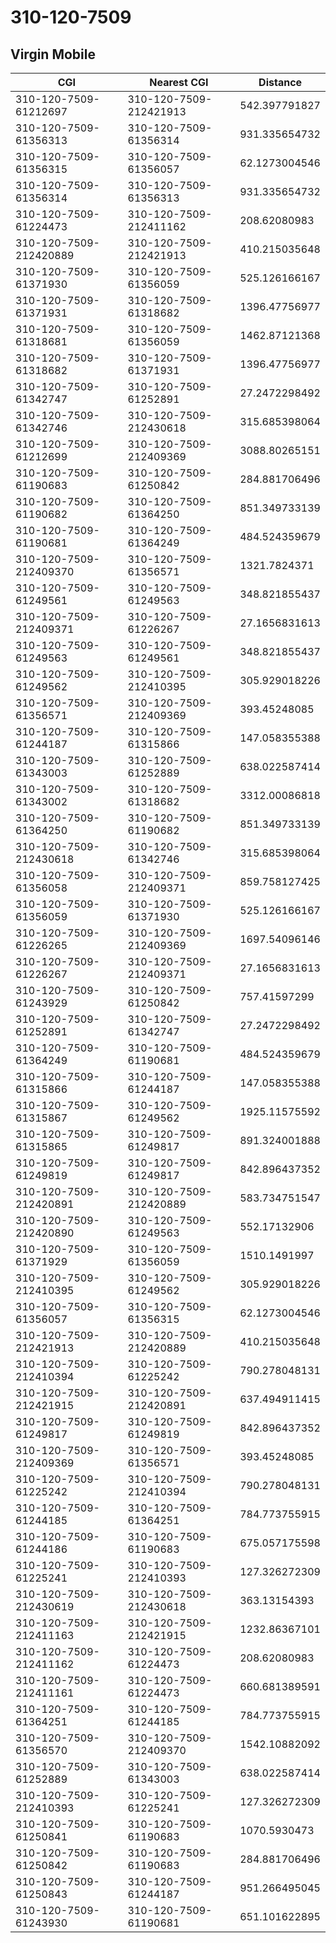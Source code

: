 # 310-120-7509
## Virgin Mobile


| CGI | Nearest CGI | Distance |
|-----|-------------|----------|
| 310-120-7509-61212697 | 310-120-7509-212421913 | 542.397791827 |
| 310-120-7509-61356313 | 310-120-7509-61356314 | 931.335654732 |
| 310-120-7509-61356315 | 310-120-7509-61356057 | 62.1273004546 |
| 310-120-7509-61356314 | 310-120-7509-61356313 | 931.335654732 |
| 310-120-7509-61224473 | 310-120-7509-212411162 | 208.62080983 |
| 310-120-7509-212420889 | 310-120-7509-212421913 | 410.215035648 |
| 310-120-7509-61371930 | 310-120-7509-61356059 | 525.126166167 |
| 310-120-7509-61371931 | 310-120-7509-61318682 | 1396.47756977 |
| 310-120-7509-61318681 | 310-120-7509-61356059 | 1462.87121368 |
| 310-120-7509-61318682 | 310-120-7509-61371931 | 1396.47756977 |
| 310-120-7509-61342747 | 310-120-7509-61252891 | 27.2472298492 |
| 310-120-7509-61342746 | 310-120-7509-212430618 | 315.685398064 |
| 310-120-7509-61212699 | 310-120-7509-212409369 | 3088.80265151 |
| 310-120-7509-61190683 | 310-120-7509-61250842 | 284.881706496 |
| 310-120-7509-61190682 | 310-120-7509-61364250 | 851.349733139 |
| 310-120-7509-61190681 | 310-120-7509-61364249 | 484.524359679 |
| 310-120-7509-212409370 | 310-120-7509-61356571 | 1321.7824371 |
| 310-120-7509-61249561 | 310-120-7509-61249563 | 348.821855437 |
| 310-120-7509-212409371 | 310-120-7509-61226267 | 27.1656831613 |
| 310-120-7509-61249563 | 310-120-7509-61249561 | 348.821855437 |
| 310-120-7509-61249562 | 310-120-7509-212410395 | 305.929018226 |
| 310-120-7509-61356571 | 310-120-7509-212409369 | 393.45248085 |
| 310-120-7509-61244187 | 310-120-7509-61315866 | 147.058355388 |
| 310-120-7509-61343003 | 310-120-7509-61252889 | 638.022587414 |
| 310-120-7509-61343002 | 310-120-7509-61318682 | 3312.00086818 |
| 310-120-7509-61364250 | 310-120-7509-61190682 | 851.349733139 |
| 310-120-7509-212430618 | 310-120-7509-61342746 | 315.685398064 |
| 310-120-7509-61356058 | 310-120-7509-212409371 | 859.758127425 |
| 310-120-7509-61356059 | 310-120-7509-61371930 | 525.126166167 |
| 310-120-7509-61226265 | 310-120-7509-212409369 | 1697.54096146 |
| 310-120-7509-61226267 | 310-120-7509-212409371 | 27.1656831613 |
| 310-120-7509-61243929 | 310-120-7509-61250842 | 757.41597299 |
| 310-120-7509-61252891 | 310-120-7509-61342747 | 27.2472298492 |
| 310-120-7509-61364249 | 310-120-7509-61190681 | 484.524359679 |
| 310-120-7509-61315866 | 310-120-7509-61244187 | 147.058355388 |
| 310-120-7509-61315867 | 310-120-7509-61249562 | 1925.11575592 |
| 310-120-7509-61315865 | 310-120-7509-61249817 | 891.324001888 |
| 310-120-7509-61249819 | 310-120-7509-61249817 | 842.896437352 |
| 310-120-7509-212420891 | 310-120-7509-212420889 | 583.734751547 |
| 310-120-7509-212420890 | 310-120-7509-61249563 | 552.17132906 |
| 310-120-7509-61371929 | 310-120-7509-61356059 | 1510.1491997 |
| 310-120-7509-212410395 | 310-120-7509-61249562 | 305.929018226 |
| 310-120-7509-61356057 | 310-120-7509-61356315 | 62.1273004546 |
| 310-120-7509-212421913 | 310-120-7509-212420889 | 410.215035648 |
| 310-120-7509-212410394 | 310-120-7509-61225242 | 790.278048131 |
| 310-120-7509-212421915 | 310-120-7509-212420891 | 637.494911415 |
| 310-120-7509-61249817 | 310-120-7509-61249819 | 842.896437352 |
| 310-120-7509-212409369 | 310-120-7509-61356571 | 393.45248085 |
| 310-120-7509-61225242 | 310-120-7509-212410394 | 790.278048131 |
| 310-120-7509-61244185 | 310-120-7509-61364251 | 784.773755915 |
| 310-120-7509-61244186 | 310-120-7509-61190683 | 675.057175598 |
| 310-120-7509-61225241 | 310-120-7509-212410393 | 127.326272309 |
| 310-120-7509-212430619 | 310-120-7509-212430618 | 363.13154393 |
| 310-120-7509-212411163 | 310-120-7509-212421915 | 1232.86367101 |
| 310-120-7509-212411162 | 310-120-7509-61224473 | 208.62080983 |
| 310-120-7509-212411161 | 310-120-7509-61224473 | 660.681389591 |
| 310-120-7509-61364251 | 310-120-7509-61244185 | 784.773755915 |
| 310-120-7509-61356570 | 310-120-7509-212409370 | 1542.10882092 |
| 310-120-7509-61252889 | 310-120-7509-61343003 | 638.022587414 |
| 310-120-7509-212410393 | 310-120-7509-61225241 | 127.326272309 |
| 310-120-7509-61250841 | 310-120-7509-61190683 | 1070.5930473 |
| 310-120-7509-61250842 | 310-120-7509-61190683 | 284.881706496 |
| 310-120-7509-61250843 | 310-120-7509-61244187 | 951.266495045 |
| 310-120-7509-61243930 | 310-120-7509-61190681 | 651.101622895 |
